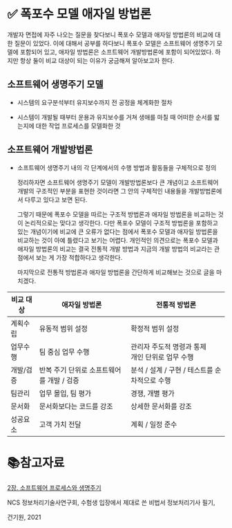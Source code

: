 # ✅ 폭포수 모델 애자일 방법론

 개발자 면접에 자주 나오는 질문을 찾다보니 폭포수 모델과 애자일 방법론의 비교에 대한 질문이 있었다. 이에 대해서 공부를 하다보니 폭포수 모델은 소프트웨어 생명주기 모델에 포함되어 있고, 애자일 방법론은 소프트웨어 개발방법론에 포함이 되어있었다. 하지만 항상 둘이 비교 대상이 되는 이유가 궁금해져 알아보고자 한다.

## 소프트웨어 생명주기 모델

- 시스템의 요구분석부터 유지보수까지 전 공정을 체계화한 절차

- 시스템이 개발될 때부터 운용과 유지보수를 거쳐 생애를 마칠 때 어떠한 순서를 밟는지에 대한 작업 프로세스를 모델화한 것

## 소프트웨어 개발방법론

- 소프트웨어 생명주기 내의 각 단계에서의 수행 방법과 활동들을 구체적으로 정의
  
  정리하자면 소프트웨어 생명주기 모델이 개발방법론보다 큰 개념이고 소프트웨어 개발의 구조적인 부분을 표현한 것이라면 그 안의 구체적인 내용들을 개발방법론에서 다루고 있다고 보면 된다.
  
  그렇기 때문에 폭포수 모델을 따르는 구조적 방법론과 애자일 방법론을 비교하는 것이 논리적으로는 맞다고 생각한다. 다만 폭포수 모델이 구조적 방법론을 포함하고 있는 개념이기에 비교에 큰 오류가 없다는 점에서 폭포수 모델과 애자일 방법론을 비교하는 것이 아예 틀렸다고 보기는 어렵다. 개인적인 의견으로는 폭포수 모델과 애자일 방법론의 비교는 결국 전통적 개발 방법과 지금의 개발 방법의 비교라는 관점에서 보는 게 가장 적합하다고 생각한다.
  
  마지막으로 전통적 방법론과 애자일 방법론을 간단하게 비교해보는 것으로 글을 마치겠다. 

| 비교 대상 | 애자일 방법론                  | 전통적 방법론                         |
| ----- | ------------------------ | ------------------------------- |
| 계획수립  | 유동적 범위 설정                | 확정적 범위 설정                       |
| 업무수행  | 팀 중심 업무 수행               | 관리자 주도적 명령과 통제<br/>개인 단위로 업무 수행 |
| 개발/검증 | 반복 주기 단위로 소프트웨어를 개발 / 검증 | 분석 / 설계 / 구현 / 테스트를 순차적으로 수행    |
| 팀관리   | 업무 몰입, 팀 평가              | 경쟁, 개별 평가                       |
| 문서화   | 문서화보다는 코드를 강조            | 상세한 문서화를 강조                     |
| 성공요소  | 고객 가치 전달                 | 계획 / 일정 준수                      |

# :books:참고자료

[2장. 소프트웨어 프로세스와 생명주기](https://chayan-memorias.tistory.com/34)

NCS 정보처리기술사연구회, 수험생 입장에서 제대로 쓴 비법서 정보처리기사 필기,

건기원, 2021
